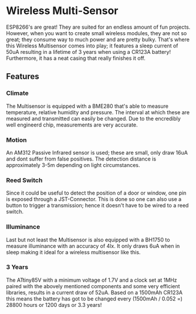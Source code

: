 # Wireless Multi-Sensor
ESP8266's are great! They are suited for an endless amount of fun projects. However, when you want to create small wireless modules, they are not so great; they consume way to much power and are pretty bulky. That's where this Wireless Multisensor comes into play; it features a sleep current of 50uA resulting in a lifetime of 3 years when using a CR123A battery! Furthermore, it has a neat casing that really finishes it off.

## Features
### Climate
The Multisensor is equipped with a BME280 that's able to measure temperature, relative humidity and pressure. The interval at which these are measured and transmitted can easily be changed. Due to the encredibly well engineerd chip, measurements are very accurate.

### Motion
An AM312 Passive Infrared sensor is used; these are small, only draw 16uA and dont suffer from false positives. The detection distance is approximately 3-5m depending on light circumstances.

### Reed Switch
Since it could be useful to detect the position of a door or window, one pin is exposed through a JST-Connector. This is done so one can also use a button to trigger a transmission; hence it doesn't have to be wired to a reed switch.

### Illuminance
Last but not least the Multisensor is also equipped with a BH1750 to measure illuminance with an accuracy of 4lx. It only draws 6uA when in sleep making it ideal for a wireless multisensor like this.

### 3 Years
The ATtiny85V with a minimum voltage of 1.7V and a clock set at 1MHz paired with the abovely mentioned components and some very efficient libraries, results in a current draw of 52uA. Based on a 1500mAh CR123A this means the battery has got to be changed every (1500mAh / 0.052 =) 28800 hours or 1200 days or 3.3 years!